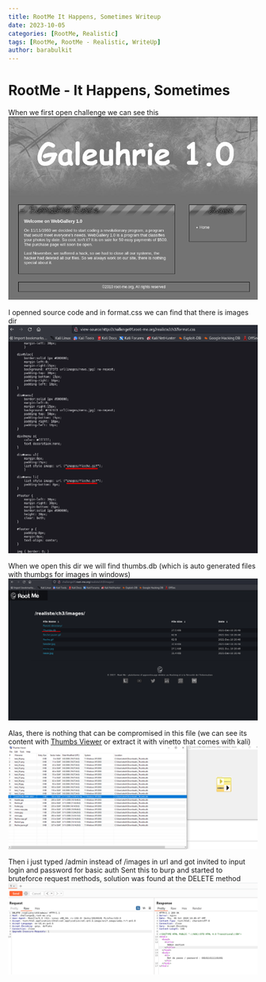 ```yaml
---
title: RootMe It Happens, Sometimes Writeup
date: 2023-10-05
categories: [RootMe, Realistic]
tags: [RootMe, RootMe - Realistic, WriteUp]
author: barabulkit
---
```


# RootMe - It Happens, Sometimes

When we first open challenge we can see this
![fist_view](/assets/img/rootme/realistic/happens/1.png)

I openned source code and in format.css we can find that there is images dir
![images](/assets/img/rootme/realistic/happens/2.png)

When we open this dir we will find thumbs.db (which is auto generated files with thumbgs for images in windows)
![thumbs.db](/assets/img/rootme/realistic/happens/3.png)

Alas, there is nothing that can be compromised in this file (we can see its content with [Thumbs Viewer](https://thumbsviewer.github.io/) or extract it with vinetto that comes with kali)
![thumbs_viewer](/assets/img/rootme/realistic/happens/4.png)

Then i just typed /admin instead of /images in url and got invited to input login and password for basic auth
Sent this to burp and started to bruteforce request methods, solution was found at the DELETE method 
![solutiuon](/assets/img/rootme/realistic/happens/5.png)